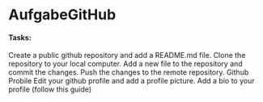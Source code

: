 # AufgabeGitHub
#### Tasks:
Create a public github repository and add a README.md file.
Clone the repository to your local computer.
Add a new file to the repository and commit the changes.
Push the changes to the remote repository.
Github Probile
Edit your github profile and add a profile picture.
Add a bio to your profile (follow this guide)
